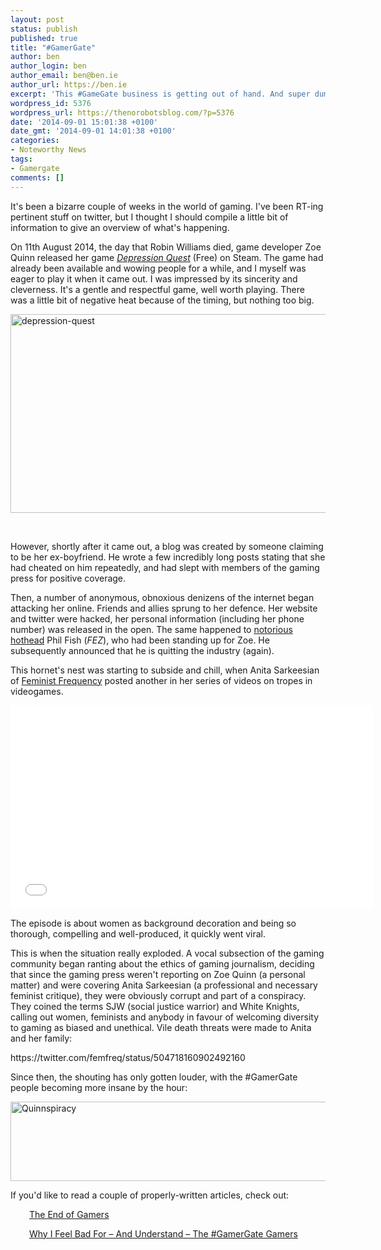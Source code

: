 ```yaml
---
layout: post
status: publish
published: true
title: "#GamerGate"
author: ben
author_login: ben
author_email: ben@ben.ie
author_url: https://ben.ie
excerpt: 'This #GameGate business is getting out of hand. And super dumb,'
wordpress_id: 5376
wordpress_url: https://thenorobotsblog.com/?p=5376
date: '2014-09-01 15:01:38 +0100'
date_gmt: '2014-09-01 14:01:38 +0100'
categories:
- Noteworthy News
tags:
- Gamergate
comments: []
---
```

<p>It's been a bizarre couple of weeks in the world of gaming. I've been RT-ing pertinent stuff on twitter, but I thought I should compile a little bit of information to give an overview of what's happening.</p>
<p>On 11th August 2014, the day that Robin Williams died, game developer Zoe Quinn released her game <em><a href="https://https://store.steampowered.com/app/270170/" target="_blank">Depression Quest</a> </em>(Free) on Steam. The game had already been available and wowing people for a while, and I myself was eager to play it when it came out. I was impressed by its sincerity and cleverness. It's a gentle and respectful game, well worth playing. There was a little bit of negative heat because of the timing, but nothing too big.</p>
<p><img class="size-large wp-image-5378 aligncenter" src="assets/uploads/norobots/uploads/2014/09/depression-quest-1024x562.png" alt="depression-quest" width="580" height="318" /></p>
<p>&nbsp;</p>
<p>However, shortly after it came out, a blog was created by someone claiming to be her ex-boyfriend. He wrote a few incredibly long posts stating that she had cheated on him repeatedly, and had slept with members of the gaming press for positive coverage.</p>
<p>Then, a number of anonymous, obnoxious denizens of the internet began attacking her online. Friends and allies sprung to her defence. Her website and twitter were hacked, her personal information (including her phone number) was released in the open. The same happened to <a href="https://www.youtube.com/watch?v=5KPEQyulSHs" target="_blank">notorious hothead</a> Phil Fish (<em>FEZ</em>), who had been standing up for Zoe. He subsequently announced that he is quitting the industry (again).</p>
<p>This hornet's nest was starting to subside and chill, when Anita Sarkeesian of <a href="https://www.feministfrequency.com" target="_blank">Feminist Frequency</a> posted another in her series of videos on tropes in videogames.</p>
<p><iframe src="//www.youtube.com/embed/4ZPSrwedvsg?rel=0" width="580" height="326" frameborder="0" allowfullscreen="allowfullscreen"></iframe></p>
<p>The episode is about women as background decoration and being so thorough, compelling and well-produced, it quickly went viral.</p>
<p>This is when the situation really exploded. A vocal subsection of the gaming community began ranting about the ethics of gaming journalism, deciding that since the gaming press weren't reporting on Zoe Quinn (a personal matter) and were covering Anita Sarkeesian (a professional and necessary feminist critique), they were obviously corrupt and part of a conspiracy. They coined the terms SJW (social justice warrior) and White Knights, calling out women, feminists and anybody in favour of welcoming diversity to gaming as biased and unethical. Vile death threats were made to Anita and her family:</p>
<p>https://twitter.com/femfreq/status/504718160902492160</p>
<p style="text-align: left;">Since then, the shouting has only gotten louder, with the #GamerGate people becoming more insane by the hour:</p>
<p style="text-align: left;"><img class="alignnone size-large wp-image-5379" src="assets/uploads/norobots/uploads/2014/09/E8KfMNU.png" alt="Quinnspiracy" width="580" height="127" /></p>
<p style="text-align: left;">If you'd like to read a couple of properly-written articles, check out:</p>
<p style="padding-left: 30px; text-align: left;"><a href="https://dangolding.tumblr.com" target="_blank">The End of Gamers</a></p>
<p style="padding-left: 30px; text-align: left;"><a href="https://badassdigest.com/2014/08/31/why-i-feel-bad-for-and-understand-the-angry-gamergate-gamers/" target="_blank">Why I Feel Bad For – And Understand – The #GamerGate Gamers</a></p>
